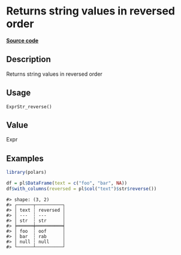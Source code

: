 

# Returns string values in reversed order

[**Source code**](https://github.com/pola-rs/r-polars/tree/main/R/expr__string.R#L897)

## Description

Returns string values in reversed order

## Usage

<pre><code class='language-R'>ExprStr_reverse()
</code></pre>

## Value

Expr

## Examples

``` r
library(polars)

df = pl$DataFrame(text = c("foo", "bar", NA))
df$with_columns(reversed = pl$col("text")$str$reverse())
```

    #> shape: (3, 2)
    #> ┌──────┬──────────┐
    #> │ text ┆ reversed │
    #> │ ---  ┆ ---      │
    #> │ str  ┆ str      │
    #> ╞══════╪══════════╡
    #> │ foo  ┆ oof      │
    #> │ bar  ┆ rab      │
    #> │ null ┆ null     │
    #> └──────┴──────────┘
